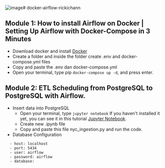 ![image](https://github.com/rickichann/docker-airflow-rickichann/assets/53082147/6b46711b-f730-4c48-ba7a-25c384a1bf85)# docker-airflow-rickichann


## Module 1: How to install Airflow on Docker | Setting Up Airflow with Docker-Compose in 3 Minutes
- Download docker and install [Docker](https://www.docker.com/products/docker-desktop/)
- Create a folder and inside the folder create .env and docker-compose.yml files
- Copy and paste the .env dan docker-compose.yml
- Open your terminal, type pip ```docker-compose up -d```, and press enter.

## Module 2: ETL Scheduling from PostgreSQL to PostgreSQL with Airflow.
- Insert data into PostgreSQL
  - Open your terminal, type ``jupyter notebook`` If you haven't installed it yet, you can see it in this tutorial [Jupyter Notebook](https://www.youtube.com/watch?v=ENApxFALR7M).
  - Create new .ipynb file
  - Copy and paste this file nyc_ingestion.py and run the code.
- Database Configuration
```
  - host: localhost
  - port: 5434
  - user: airflow
  - password: airflow
  - database: 
```
